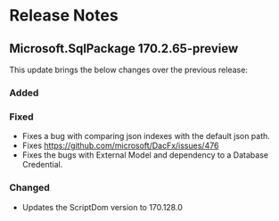 # Release Notes

## Microsoft.SqlPackage 170.2.65-preview

This update brings the below changes over the previous release:

### Added

### Fixed
* Fixes a bug with comparing json indexes with the default json path.
* Fixes https://github.com/microsoft/DacFx/issues/476
* Fixes the bugs with External Model and dependency to a Database Credential.
### Changed
* Updates the ScriptDom version to 170.128.0
